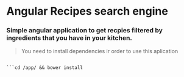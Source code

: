 # Angular Recipes search engine
### Simple angular application to get recpies filtered by ingredients that you have in your kitchen.

> You need to install dependencies ir order to use this aplication

```cd /server/ && npm install

```cd /app/ && bower install
